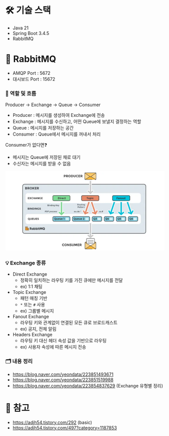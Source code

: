 # 🛠️ 기술 스택
- Java 21
- Spring Boot 3.4.5
- RabbitMQ

# 📨 RabbitMQ
- AMQP Port : 5672
- 대시보드 Port : 15672

### 🔁 역할 및 흐름
Producer → Exchange → Queue → Consumer
- Producer : 메시지를 생성하여 Exchange에 전송
- Exchange : 메시지를 수신하고, 어떤 Queue에 보낼지 결정하는 역할
- Queue : 메시지를 저장하는 공간
- Consumer : Queue에서 메시지를 꺼내서 처리

Consumer가 없다면❓
- 메시지는 Queue에 저장된 채로 대기
- 수신자는 메시지를 받을 수 없음

![img.png](img/흐름.png)

### 💡 Exchange 종류
- Direct Exchange
    - 정확히 일치하는 라우팅 키를 가진 큐에만 메시지를 전달
    - ex) 1:1 채팅
- Topic Exchange
  - 패턴 매칭 기반
  - `*` 또는 `#` 사용
  - ex) 그룹별 메시지
- Fanout Exchange
    - 라우팅 키와 관계없이 연결된 모든 큐로 브로드캐스트
    - ex) 공지, 전체 알림
- Headers Exchange
    - 라우팅 키 대신 헤더 속성 값을 기반으로 라우팅
    - ex) 사용자 속성에 따른 메시지 전송

### 🗂️ 내용 정리
- https://blog.naver.com/yeondata/223851493671
- https://blog.naver.com/yeondata/223851519988
- https://blog.naver.com/yeondata/223854837629 (Exchange 유형별 정리)

# 📝 참고
- https://adjh54.tistory.com/292 (basic)
- https://adjh54.tistory.com/497?category=1187853